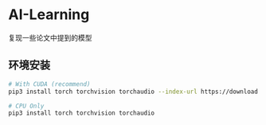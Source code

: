# AI-Learning

复现一些论文中提到的模型

## 环境安装

```bash
# With CUDA (recommend)
pip3 install torch torchvision torchaudio --index-url https://download.pytorch.org/whl/cu118

# CPU Only
pip3 install torch torchvision torchaudio
```